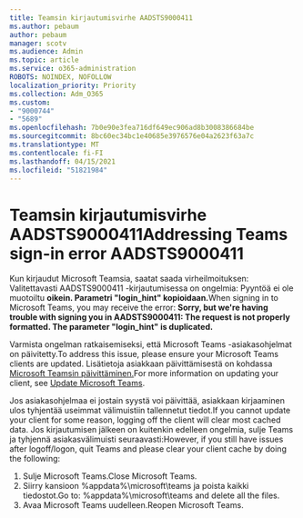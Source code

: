 ```yaml
---
title: Teamsin kirjautumisvirhe AADSTS9000411
ms.author: pebaum
author: pebaum
manager: scotv
ms.audience: Admin
ms.topic: article
ms.service: o365-administration
ROBOTS: NOINDEX, NOFOLLOW
localization_priority: Priority
ms.collection: Adm_O365
ms.custom:
- "9000744"
- "5689"
ms.openlocfilehash: 7b0e90e3fea716df649ec906ad8b3008386684be
ms.sourcegitcommit: 8bc60ec34bc1e40685e3976576e04a2623f63a7c
ms.translationtype: MT
ms.contentlocale: fi-FI
ms.lasthandoff: 04/15/2021
ms.locfileid: "51821984"
---
```

# <a name="addressing-teams-sign-in-error-aadsts9000411"></a><span data-ttu-id="ec9aa-102">Teamsin kirjautumisvirhe AADSTS9000411</span><span class="sxs-lookup"><span data-stu-id="ec9aa-102">Addressing Teams sign-in error AADSTS9000411</span></span>

<span data-ttu-id="ec9aa-103">Kun kirjaudut Microsoft Teamsia, saatat saada virheilmoituksen: Valitettavasti AADSTS9000411 -kirjautumisessa on ongelmia: Pyyntöä ei ole muotoiltu **oikein. Parametri "login_hint" kopioidaan.**</span><span class="sxs-lookup"><span data-stu-id="ec9aa-103">When signing in to Microsoft Teams, you may receive the error: **Sorry, but we're having trouble with signing you in AADSTS9000411: The request is not properly formatted. The parameter "login_hint" is duplicated.**</span></span>

<span data-ttu-id="ec9aa-104">Varmista ongelman ratkaisemiseksi, että Microsoft Teams -asiakasohjelmat on päivitetty.</span><span class="sxs-lookup"><span data-stu-id="ec9aa-104">To address this issue, please ensure your Microsoft Teams clients are updated.</span></span> <span data-ttu-id="ec9aa-105">Lisätietoja asiakkaan päivittämisestä on kohdassa [Microsoft Teamsin päivittäminen.](https://support.office.com/article/Update-Microsoft-Teams-535a8e4b-45f0-4f6c-8b3d-91bca7a51db1)</span><span class="sxs-lookup"><span data-stu-id="ec9aa-105">For more information on updating your client, see [Update Microsoft Teams](https://support.office.com/article/Update-Microsoft-Teams-535a8e4b-45f0-4f6c-8b3d-91bca7a51db1).</span></span>

<span data-ttu-id="ec9aa-106">Jos asiakasohjelmaa ei jostain syystä voi päivittää, asiakkaan kirjaaminen ulos tyhjentää useimmat välimuistiin tallennetut tiedot.</span><span class="sxs-lookup"><span data-stu-id="ec9aa-106">If you cannot update your client for some reason, logging off the client will clear most cached data.</span></span> <span data-ttu-id="ec9aa-107">Jos kirjautumisen jälkeen on kuitenkin edelleen ongelmia, sulje Teams ja tyhjennä asiakasvälimuisti seuraavasti:</span><span class="sxs-lookup"><span data-stu-id="ec9aa-107">However, if you still have issues after logoff/logon, quit Teams and please clear your client cache by doing the following:</span></span>
1. <span data-ttu-id="ec9aa-108">Sulje Microsoft Teams.</span><span class="sxs-lookup"><span data-stu-id="ec9aa-108">Close Microsoft Teams.</span></span>
2. <span data-ttu-id="ec9aa-109">Siirry kansioon %appdata%\microsoft\teams ja poista kaikki tiedostot.</span><span class="sxs-lookup"><span data-stu-id="ec9aa-109">Go to: %appdata%\microsoft\teams and delete all the files.</span></span>
3. <span data-ttu-id="ec9aa-110">Avaa Microsoft Teams uudelleen.</span><span class="sxs-lookup"><span data-stu-id="ec9aa-110">Reopen Microsoft Teams.</span></span>
